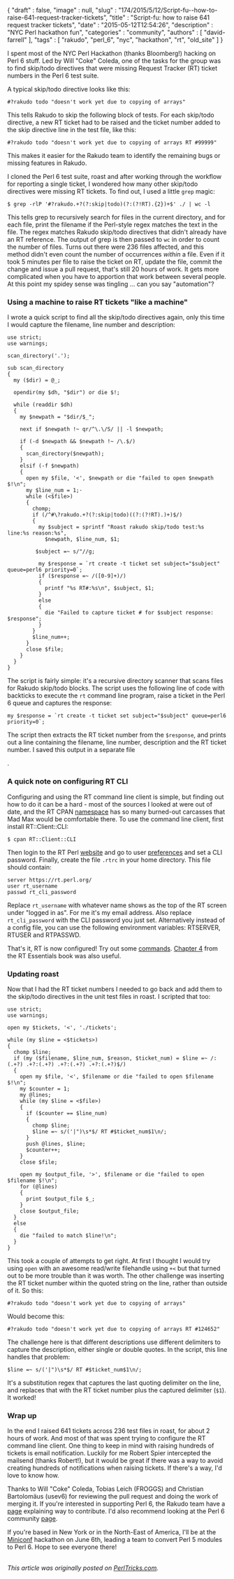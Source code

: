 {
   "draft" : false,
   "image" : null,
   "slug" : "174/2015/5/12/Script-fu--how-to-raise-641-request-tracker-tickets",
   "title" : "Script-fu: how to raise 641 request tracker tickets",
   "date" : "2015-05-12T12:54:26",
   "description" : "NYC Perl hackathon fun",
   "categories" : "community",
   "authors" : [
      "david-farrell"
   ],
   "tags" : [
      "rakudo",
      "perl_6",
      "nyc",
      "hackathon",
      "rt",
      "old_site"
   ]
}


I spent most of the NYC Perl Hackathon (thanks Bloomberg!) hacking on Perl 6 stuff. Led by Will "Coke" Coleda, one of the tasks for the group was to find skip/todo directives that were missing Request Tracker (RT) ticket numbers in the Perl 6 test suite.

A typical skip/todo directive looks like this:

``` prettyprint
#?rakudo todo "doesn't work yet due to copying of arrays"
```

This tells Rakudo to skip the following block of tests. For each skip/todo directive, a new RT ticket had to be raised and the ticket number added to the skip directive line in the test file, like this:

``` prettyprint
#?rakudo todo "doesn't work yet due to copying of arrays RT #99999"
```

This makes it easier for the Rakudo team to identify the remaining bugs or missing features in Rakudo.

I cloned the Perl 6 test suite, roast and after working through the workflow for reporting a single ticket, I wondered how many other skip/todo directives were missing RT tickets. To find out, I used a little `grep` magic:

``` prettyprint
$ grep -rlP '#?rakudo.+?(?:skip|todo)(?:(?!RT).{2})+$' ./ | wc -l
```

This tells grep to recursively search for files in the current directory, and for each file, print the filename if the Perl-style regex matches the text in the file. The regex matches Rakudo skip/todo directives that didn't already have an RT reference. The output of grep is then passed to `wc` in order to count the number of files. Turns out there were 236 files affected, and this method didn't even count the number of occurrences *within* a file. Even if it took 5 minutes per file to raise the ticket on RT, update the file, commit the change and issue a pull request, that's still 20 hours of work. It gets more complicated when you have to apportion that work between several people. At this point my spidey sense was tingling ... can you say "automation"?

### Using a machine to raise RT tickets "like a machine"

I wrote a quick script to find all the skip/todo directives again, only this time I would capture the filename, line number and description:

``` prettyprint
use strict;
use warnings;

scan_directory('.');

sub scan_directory
{
  my ($dir) = @_; 

  opendir(my $dh, "$dir") or die $!; 

  while (readdir $dh)
  {
    my $newpath = "$dir/$_";

    next if $newpath !~ qr/^\.\/S/ || -l $newpath;

    if (-d $newpath && $newpath !~ /\.$/)
    {   
      scan_directory($newpath);
    }   
    elsif (-f $newpath)
    {   
      open my $file, '<', $newpath or die "failed to open $newpath $!\n";
      my $line_num = 1;· 
      while (<$file>)
      {   
        chomp;
        if (/^#\?rakudo.+?(?:skip|todo)((?:(?!RT).)+)$/)
        {
          my $subject = sprintf "Roast rakudo skip/todo test:%s line:%s reason:%s",
            $newpath, $line_num, $1; 

         $subject =~ s/"//g;

          my $response = `rt create -t ticket set subject="$subject" queue=perl6 priority=0`;
          if ($response =~ /([0-9]+)/)
          {
            printf "%s RT#:%s\n", $subject, $1; 
          }
          else
          {
            die "Failed to capture ticket # for $subject response: $response";
          }
        }
        $line_num++;
      }   
      close $file;
    }   
  }
}
```

The script is fairly simple: it's a recursive directory scanner that scans files for Rakudo skip/todo blocks. The script uses the following line of code with backticks to execute the `rt` command line program, raise a ticket in the Perl 6 queue and captures the response:

``` prettyprint
my $response = `rt create -t ticket set subject="$subject" queue=perl6 priority=0`;
```

The script then extracts the RT ticket number from the `$response`, and prints out a line containing the filename, line number, description and the RT ticket number. I saved this output in a separate file

.

### A quick note on configuring RT CLI

Configuring and using the RT command line client is simple, but finding out how to do it can be a hard - most of the sources I looked at were out of date, and the RT CPAN [namespace](https://metacpan.org/search?q=RT&size=20) has so many burned-out carcasses that Mad Max would be comfortable there. To use the command line client, first install RT::Client::CLI:

``` prettyprint
$ cpan RT::Client::CLI
```

Then login to the RT Perl [website](http://rt.perl.org/) and go to user [preferences](https://rt.perl.org/User/Prefs.html) and set a CLI password. Finally, create the file `.rtrc` in your home directory. This file should contain:

    server https://rt.perl.org/
    user rt_username
    passwd rt_cli_password

Replace `rt_username` with whatever name shows as the top of the RT screen under "logged in as". For me it's my email address. Also replace `rt_cli_password` with the CLI password you just set. Alternatively instead of a config file, you can use the following environment variables: RTSERVER, RTUSER and RTPASSWD.

That's it, RT is now configured! Try out some [commands](http://requesttracker.wikia.com/wiki/CLI). [Chapter 4](https://www.safaribooksonline.com/library/view/rt-essentials/0596006683/ch04.html) from the RT Essentials book was also useful.

### Updating roast

Now that I had the RT ticket numbers I needed to go back and add them to the skip/todo directives in the unit test files in roast. I scripted that too:

``` prettyprint
use strict;
use warnings;

open my $tickets, '<', './tickets';

while (my $line = <$tickets>)
{
  chomp $line;
  if (my ($filename, $line_num, $reason, $ticket_num) = $line =~ /:(.+?) .+?:(.+?) .+?:(.+?) .+?:(.+?)$/)
  {
    open my $file, '<', $filename or die "failed to open $filename $!\n";
    my $counter = 1;
    my @lines;
    while (my $line = <$file>)
    {   
      if ($counter == $line_num)
      {   
        chomp $line;
        $line =~ s/('|")\s*$/ RT #$ticket_num$1\n/;
      }   
      push @lines, $line;
      $counter++;
    }   
    close $file;

    open my $output_file, '>', $filename or die "failed to open $filename $!\n";
    for (@lines)
    {   
      print $output_file $_; 
    }   
    close $output_file;
  }
  else
  {
    die "failed to match $line!\n";
  }
}
```

This took a couple of attempts to get right. At first I thought I would try using `open` with an awesome read/write filehandle using `+<` but that turned out to be more trouble than it was worth. The other challenge was inserting the RT ticket number within the quoted string on the line, rather than outside of it. So this:

``` prettyprint
#?rakudo todo "doesn't work yet due to copying of arrays"
```

Would become this:

``` prettyprint
#?rakudo todo "doesn't work yet due to copying of arrays RT #124652"
```

The challenge here is that different descriptions use different delimiters to capture the description, either single or double quotes. In the script, this line handles that problem:

``` prettyprint
$line =~ s/('|")\s*$/ RT #$ticket_num$1\n/;
```

It's a substitution regex that captures the last quoting delimiter on the line, and replaces that with the RT ticket number plus the captured delimiter (`$1`). It worked!

### Wrap up

In the end I raised 641 tickets across 236 test files in roast, for about 2 hours of work. And most of that was spent trying to configure the RT command line client. One thing to keep in mind with raising hundreds of tickets is email notification. Luckily for me Robert Spier intercepted the mailsend (thanks Robert!), but it would be great if there was a way to avoid creating hundreds of notifications when raising tickets. If there's a way, I'd love to know how.

Thanks to Will "Coke" Coleda, Tobias Leich (FROGGS) and Christian Bartolomäus (usev6) for reviewing the pull request and doing the work of merging it. If you're interested in supporting Perl 6, the Rakudo team have a [page](http://rakudo.org/how-to-help/) explaining way to contribute. I'd also recommend looking at the Perl 6 community [page](http://perl6.org/community/).

If you're based in New York or in the North-East of America, I'll be at the [Miniconf](http://mini-conf.com) hackathon on June 6th, leading a team to convert Perl 5 modules to Perl 6. Hope to see everyone there!

\
*This article was originally posted on [PerlTricks.com](http://perltricks.com).*
